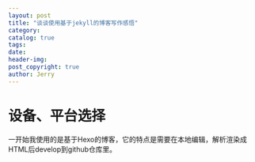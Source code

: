 ```yaml
---
layout: post
title: "谈谈使用基于jekyll的博客写作感悟"
category: 
catalog: true
tags: 
date: 
header-img: 
post_copyright: true
author: Jerry
---
```


# 设备、平台选择

一开始我使用的是基于Hexo的博客，它的特点是需要在本地编辑，解析渲染成HTML后develop到github仓库里。
